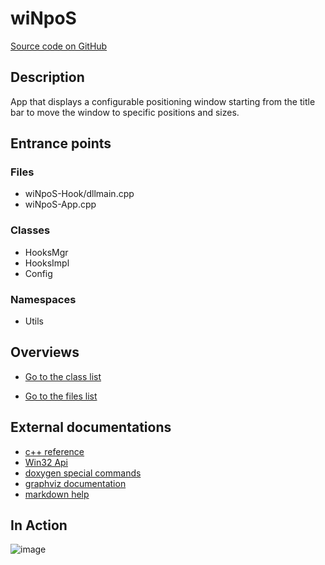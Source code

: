 
# wiNpoS

[Source code on GitHub](https://github.com/kokolorix/wiNpoS#wiNpoS)

## Description

App that displays a configurable positioning window starting from the title bar to move the window to specific positions and sizes.

## Entrance points

### Files

- wiNpoS-Hook/dllmain.cpp
- wiNpoS-App.cpp

### Classes

- HooksMgr
- HooksImpl
- Config

### Namespaces

- Utils


## Overviews

- [Go to the class list](annotated.html)
<!-- - [Go to the graphical class hierarchy](inherits.html) -->
- [Go to the files list](files.html)

## External documentations

- [c++ reference](https://en.cppreference.com/w/)
- [Win32 Api](https://docs.microsoft.com/en-us/windows/win32/api/_winmsg/)
- [doxygen special commands](http://doxygen.nl/manual/commands.html)
- [graphviz documentation](https://graphviz.org/documentation/)
- [markdown help](https://commonmark.org/help/)

## In Action
![image](wiNpoS.gif)


